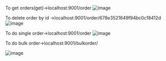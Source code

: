 
To get orders(get)->localhost:9001/order
![image](https://github.com/user-attachments/assets/34b752a6-c502-48a5-9597-ebfed71b3d69)

To delete order by id ->localhost:9001/order/678e3521649f94bc0c18412d
![image](https://github.com/user-attachments/assets/2d88ddb6-7612-456e-8a62-2654a903b3ae)


To do single order->localhost:9001/order
![image](https://github.com/user-attachments/assets/7f9a4d74-ca0e-4122-acc3-2c2ad49ec500)



To do bulk order->localhost:9001/bulkorder/

![image](https://github.com/user-attachments/assets/a1894e6a-4bc0-426c-9d13-ec09609b4fb5)
